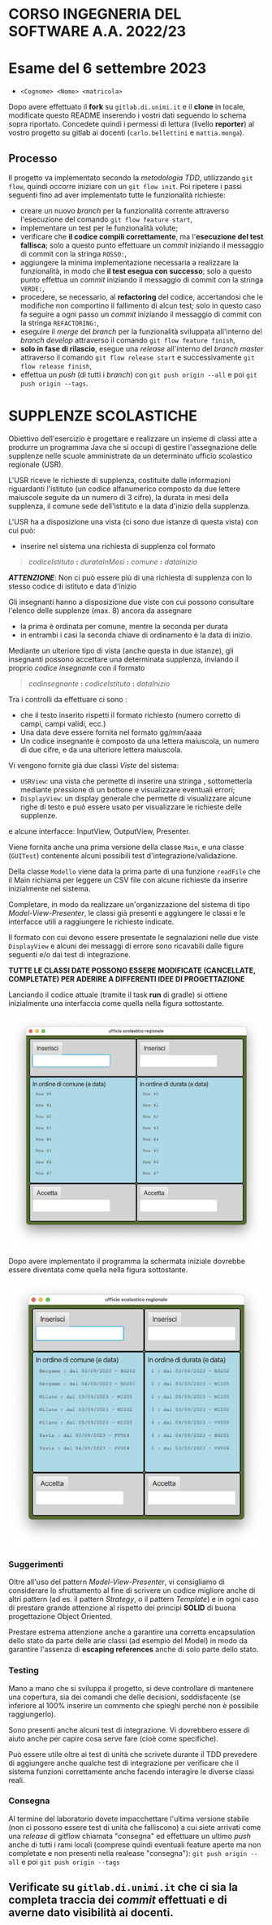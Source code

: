 # CORSO INGEGNERIA DEL SOFTWARE A.A. 2022/23

# Esame del 6 settembre 2023

* `<Cognome> <Nome> <matricola>`

Dopo avere effettuato il **fork** su `gitlab.di.unimi.it` e il **clone** in
locale, modificate questo README
inserendo i vostri dati seguendo lo schema sopra riportato.
Concedete quindi i permessi di lettura (livello **reporter**) al vostro progetto su gitlab ai
docenti (`carlo.bellettini` e `mattia.monga`).

## Processo

Il progetto va implementato secondo la *metodologia TDD*, utilizzando `git flow`, quindi occorre iniziare con un `git flow init`.
Poi ripetere i passi seguenti fino ad aver implementato tutte le funzionalità richieste:

* creare un nuovo *branch* per la funzionalità corrente attraverso l'esecuzione del comando `git flow feature start`,
* implementare un test per le funzionalità volute;
* verificare che **il codice compili correttamente**, ma l'**esecuzione del test fallisca**;
  solo a questo punto effettuare un *commit* iniziando il messaggio di commit con la stringa `ROSSO:`,
* aggiungere la minima implementazione necessaria a realizzare la funzionalità, in modo che **il
  test esegua con successo**; solo a questo punto
  effettua un *commit* iniziando il messaggio di commit con la stringa `VERDE:`,
* procedere, se necessario, al **refactoring** del codice, accertandosi che le modifiche non
  comportino il fallimento di alcun test; solo in questo caso fa seguire a ogni
  passo un *commit* iniziando il messaggio di commit con la stringa `REFACTORING:`,
* eseguire il *merge* del *branch* per la funzionalità sviluppata all'interno del *branch develop*
  attraverso il comando `git flow feature finish`,
* **solo in fase di rilascio**, esegue una *release* all'interno del *branch master* attraverso il comando `git flow release start` e successivamente `git flow release finish`,
* effettua un *push* (di tutti i *branch*) con `git push origin --all` e poi `git push origin --tags`.

# SUPPLENZE SCOLASTICHE

Obiettivo dell'esercizio è progettare e realizzare un insieme di classi atte a
produrre un programma Java che si occupi di gestire l'assegnazione delle
supplenze nelle scuole amministrate da un determinato ufficio scolastico
regionale (USR).

L'USR riceve le richieste di supplenza, costituite dalle informazioni
riguardanti l'istituto (un codice alfanumerico composto da due lettere maiuscole
seguite da un numero di 3 cifre), la durata in mesi della supplenza, il comune sede
dell'istituto e la data d'inizio della supplenza.

L'USR ha a disposizione una vista (ci sono due istanze di questa vista) con cui può:

- inserire nel sistema una richiesta di supplenza col formato
>    *codiceIstituto* **:**  *durataInMesi* **:** *comune* **:** *datainizio* 

***ATTENZIONE***: Non ci può essere più di una richiesta di supplenza con lo stesso codice di istituto e data d'inizio


Gli insegnanti hanno a disposizione due viste con cui possono consultare l'elenco delle supplenze (max. 8) ancora da assegnare

- la prima è ordinata per comune, mentre la seconda per durata 
- in entrambi i casi la seconda  chiave di ordinamento è la data di inizio.


Mediante un ulteriore tipo di vista (anche questa in due istanze), gli insegnanti possono accettare una determinata supplenza, inviando il proprio *codice insegnante*
con il formato 
>    *codinsegnante* **:** *codiceIstituto* **:** *dataInizio*

Tra i controlli da effettuare ci sono :

- che il testo inserito rispetti il formato richiesto (numero corretto di campi, campi validi, ecc.)
- Una data deve essere fornita nel formato gg/mm/aaaa
- Un codice insegnante è composto da una lettera maiuscola, un numero di due cifre, e da una ulteriore lettera maiuscola.

Vi vengono fornite già due classi *Viste* del sistema:

- `USRView`: una vista che permette di inserire una stringa , sottometterla mediante pressione di un bottone e visualizzare eventuali errori;
- `DisplayView`: un display generale che permette di visualizzare alcune righe di testo e può essere usato per visualizzare le richieste delle supplenze.

e alcune interfacce: InputView, OutputView, Presenter.

Viene fornita anche una prima versione della classe `Main`, e una classe (`GUITest`) contenente  alcuni possibili test d'integrazione/validazione.

Della classe `Modello` viene data la prima parte di una funzione `readFile` che il Main richiama per leggere un CSV file con alcune richieste da inserire inizialmente nel sistema.

Completare, in modo da realizzare un'organizzazione del sistema di tipo
*Model-View-Presenter*, le classi già presenti e aggiungere le
classi e le interfacce utili a raggiungere le richieste indicate.

Il formato con cui devono essere presentate le segnalazioni nelle due viste `DisplayView` e alcuni dei messaggi di errore sono ricavabili dalle figure seguenti e/o
dai test di integrazione.


**TUTTE LE CLASSI DATE POSSONO ESSERE MODIFICATE (CANCELLATE, COMPLETATE) PER
ADERIRE A DIFFERENTI IDEE DI PROGETTAZIONE**

Lanciando il codice attuale (tramite il task **run** di gradle) si ottiene inizialmente una
interfaccia come quella nella figura sottostante.


![start](img_0.png)


Dopo avere implementato il programma la schermata iniziale dovrebbe essere diventata come quella nella figura sottostante.

![start](img_1.png)



### Suggerimenti

Oltre all'uso del pattern _Model-View-Presenter_, vi consigliamo di considerare
lo sfruttamento
al fine di scrivere un codice migliore anche di altri pattern (ad es. il pattern
_Strategy_, o il pattern _Template_) e in
ogni caso di prestare grande attenzione al rispetto dei principi **SOLID** di
buona progettazione Object Oriented.

Prestare estrema attenzione anche a garantire una corretta encapsulation dello
stato da parte delle arie classi (ad
esempio del Model) in modo da garantire l'assenza di **escaping references**  anche di
solo parte dello stato.

### Testing

Mano a mano che si sviluppa il progetto, si deve controllare di mantenere una
copertura, sia dei comandi che delle
decisioni, soddisfacente (se inferiore al 100% inserire un commento che spieghi
perché non è possibile raggiungerlo).

Sono presenti anche alcuni test di integrazione.
Vi dovrebbero essere di aiuto anche per capire cosa serve fare (cioè come
specifiche).

Può essere utile oltre ai test di unità che scrivete durante il TDD prevedere di aggiungere anche qualche test di 
integrazione per verificare che il sistema funzioni correttamente anche facendo interagire le diverse classi reali.

### Consegna

Al termine del laboratorio dovete impacchettare l'ultima versione stabile (non ci possono essere test di unità che 
falliscono) a cui siete arrivati come una _release_ di gitflow chiamata
"consegna" ed effettuare un ultimo *push* anche di tutti i rami locali (comprese quindi eventuali feature aperte ma non 
completate e non presenti nella realease "consegna"):
`git push origin --all` e poi `git push origin --tags`

## **Verificate su `gitlab.di.unimi.it`** che ci sia la completa traccia dei *commit* effettuati e di averne dato visibilità ai docenti.

